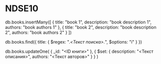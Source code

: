 # NDSE10

db.books.insertMany([
  {
    title: "book 1",
    description: "book description 1",
    authors: "book authors 1"
  },
  {
    title: "book 2",
    description: "book description 2",
    authors: "book authors 2"
  }
])

db.books.find({
  title: {
    $regex: ".*<Текст поиска>.*",
    $options: "i"
  }
})

db.books.updateOne(
  { _id: "<ID книги>" },
  { $set: { description: "<Текст описания>", authors: "<Текст авторов>" } }
)